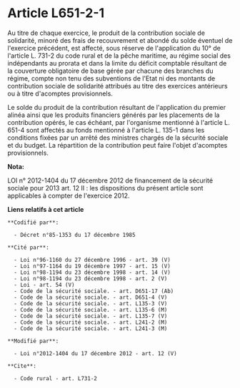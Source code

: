# Article L651-2-1

Au titre de chaque exercice, le produit de la contribution sociale de solidarité, minoré des frais de recouvrement et abondé
du solde éventuel de l'exercice précédent, est affecté, sous réserve de l'application du 10° de l'article L. 731-2 du code
rural et de la pêche maritime, au régime social des indépendants au prorata et dans la limite du déficit comptable résultant
de la couverture obligatoire de base gérée par chacune des branches du régime, compte non tenu des subventions de l'Etat ni
des montants de contribution sociale de solidarité attribués au titre des exercices antérieurs ou à titre d'acomptes
provisionnels. 

Le solde du produit de la contribution résultant de l'application du premier alinéa ainsi que les produits financiers générés
par les placements de la contribution opérés, le cas échéant, par l'organisme mentionné à l'article L. 651-4 sont affectés au
fonds mentionné à l'article L. 135-1 dans les conditions fixées par un arrêté des ministres chargés de la sécurité sociale et
du budget. La répartition de la contribution peut faire l'objet d'acomptes provisionnels.

**Nota:**

LOI n° 2012-1404 du 17 décembre 2012 de financement de la sécurité   sociale pour 2013 art. 12 II :  les dispositions du
présent article sont   applicables à compter de l'exercice 2012.

**Liens relatifs à cet article**

	**Codifié par**:

	  - Décret n°85-1353 du 17 décembre 1985

	**Cité par**:

	  - Loi n°96-1160 du 27 décembre 1996 - art. 39 (V)
	  - Loi n°97-1164 du 19 décembre 1997 - art. 15 (V)
	  - Loi n°98-1194 du 23 décembre 1998 - art. 14 (V)
	  - Loi n°98-1194 du 23 décembre 1998 - art. 2 (V)
	  - Loi - art. 54 (V)
	  - Code de la sécurité sociale. - art. D651-17 (Ab)
	  - Code de la sécurité sociale. - art. D651-4 (V)
	  - Code de la sécurité sociale. - art. L135-3 (V)
	  - Code de la sécurité sociale. - art. L135-6 (M)
	  - Code de la sécurité sociale. - art. L135-7 (V)
	  - Code de la sécurité sociale. - art. L241-2 (M)
	  - Code de la sécurité sociale. - art. L241-3 (M)

	**Modifié par**:

	  - Loi n°2012-1404 du 17 décembre 2012 - art. 12 (V)

	**Cite**:

	  - Code rural - art. L731-2
